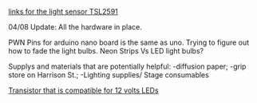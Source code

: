 [links for the light sensor TSL2591](https://learn.adafruit.com/adafruit-tsl2591/wiring-and-test)

04/08 Update:
All the hardware in place.

PWN Pins for arduino nano board is the same as uno. Trying to figure out how to fade the light bulbs.
Neon Strips Vs LED light bulbs?

Supplys and materials that are potentially helpful:
-diffusion paper;
-grip store on Harrison St.;
-Lighting supplies/ Stage consumables

[Transistor that is compatible for 12 volts LEDs](https://www.youtube.com/watch?v=sVyi7yWuXxs)
